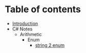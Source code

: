 # Table of contents

* [Introduction](README.md)
* C\# Notes
  * Arithmetic
    * Enum
      * [string 2 enum](c-notes/arithmetic/enum/string-2-enum.md)

